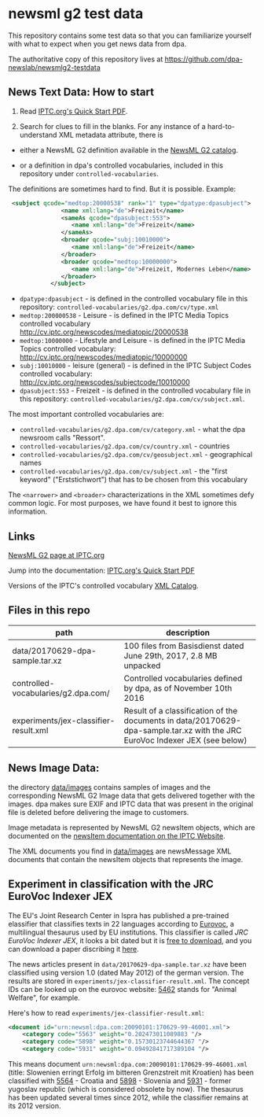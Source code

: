 # newsml g2 test data

This repository contains some test data so that you can familiarize yourself with
what to expect when you get news data from dpa.

The authoritative copy of this repository lives at https://github.com/dpa-newslab/newsmlg2-testdata


## News Text Data: How to start

1. Read [IPTC.org's Quick Start PDF](https://www.iptc.org/std/NewsML-G2/latest/QuickStart-NewsML-G2-ItemBasics). 

2. Search for clues to fill in the blanks. For any instance of a hard-to-understand XML metadata attribute, there is 

 - either a NewsML G2 definition available in the [NewsML G2 catalog](https://www.iptc.org/std/catalog/). 

 - or a definition in dpa's controlled vocabularies, included in this repository under `controlled-vocabularies`.


The definitions are sometimes hard to find. But it is possible. Example:

```xml
 <subject qcode="medtop:20000538" rank="1" type="dpatype:dpasubject">
               <name xml:lang="de">Freizeit</name>
               <sameAs qcode="dpasubject:553">
                  <name xml:lang="de">Freizeit</name>
               </sameAs>
               <broader qcode="subj:10010000">
                  <name xml:lang="de">Freizeit</name>
               </broader>
               <broader qcode="medtop:10000000">
                  <name xml:lang="de">Freizeit, Modernes Leben</name>
               </broader>
            </subject>
```

- `dpatype:dpasubject` - is defined in the controlled vocabulary file in this repository: `controlled-vocabularies/g2.dpa.com/cv/type.xml`
- `medtop:200000538` - Leisure - is defined in the IPTC Media Topics controlled vocabulary http://cv.iptc.org/newscodes/mediatopic/20000538
- `medtop:10000000` - Lifestyle and Leisure - is defined in the IPTC Media Topics controlled vocabulary: http://cv.iptc.org/newscodes/mediatopic/10000000
- `subj:10010000` - leisure (general) - is defined in the IPTC Subject Codes controlled vocabulary: http://cv.iptc.org/newscodes/subjectcode/10010000
- `dpasubject:553`  - Freizeit - is defined in the controlled vocabulary file in this repository: `controlled-vocabularies/g2.dpa.com/cv/subject.xml`.


The most important controlled vocabularies are:

  - `controlled-vocabularies/g2.dpa.com/cv/category.xml` - what the dpa newsroom calls "Ressort".
  - `controlled-vocabularies/g2.dpa.com/cv/country.xml` - countries
  - `controlled-vocabularies/g2.dpa.com/cv/geosubject.xml` - geographical names
  - `controlled-vocabularies/g2.dpa.com/cv/subject.xml` - the "first keyword" ("Erststichwort") that has to be chosen from this vocabulary


The `<narrower>` and `<broader>` characterizations in the XML sometimes defy common logic. For most purposes, we have found it best to ignore this information. 


## Links


[NewsML G2 page at IPTC.org](https://iptc.org/standards/newsml-g2/)


Jump into the documentation: [IPTC.org's Quick Start PDF](https://www.iptc.org/std/NewsML-G2/latest/QuickStart-NewsML-G2-ItemBasics)

Versions of the IPTC's controlled vocabulary [XML Catalog](https://www.iptc.org/std/catalog/).

## Files in this repo

| path | description|
| ----- | ----------|
| data/20170629-dpa-sample.tar.xz | 100 files from Basisdienst dated June 29th, 2017, 2.8 MB unpacked |
| controlled-vocabularies/g2.dpa.com/ | Controlled vocabularies defined by dpa, as of November 10th 2016 |
| experiments/jex-classifier-result.xml | Result of a classification of the documents in data/20170629-dpa-sample.tar.xz with the JRC EuroVoc Indexer JEX (see below) | 


## News Image Data: 

the directory [data/images](data/images) contains samples of images and the corresponding NewsML G2 Image data that gets delivered
together with the images. dpa makes sure EXIF and IPTC data that was present in the original file is deleted before delivering the image
to customers.

Image metadata is represented by NewsML G2 newsItem objects, which are documented on the [newsItem documentation on the IPTC Website](http://www.iptc.org/std/NewsML-G2/2.25/specification/XML-Schema-Doc-Power/NewsItem.html). 

The XML documents you find in [data/images](data/images) are newsMessage XML documents that contain the newsItem objects 
that represents the image.


## Experiment in classification with the JRC EuroVoc Indexer JEX

The EU's Joint Research Center in Ispra has published a pre-trained elassifier that classifies texts in 22 languages according to [Eurovoc](http://eurovoc.europa.eu), a multilingual thesaurus used by EU institutions. This classifier is called *JRC EuroVoc Indexer JEX*, it looks a bit dated but it is [free to download](https://ec.europa.eu/jrc/en/language-technologies/jrc-eurovoc-indexer), and you can download a paper discribing it [here](https://ec.europa.eu/jrc/sites/jrcsh/files/2012_LREC-JEX_Steinberger-et-al.pdf). 

The news articles present in `data/20170629-dpa-sample.tar.xz` have been classified using version 1.0 (dated May 2012) of the german version. The results are stored in `experiments/jex-classifier-result.xml`. The concept IDs can be looked up on the eurovoc website: [5462](http://eurovoc.europa.eu/drupal/?q=request&view=pt&termuri=http://eurovoc.europa.eu/219244&language=en) stands for "Animal Welfare", for example. 

Here's how to read `experiments/jex-classifier-result.xml`:

```xml
<document id="urn:newsml:dpa.com:20090101:170629-99-46001.xml">
    <category code="5563" weight="0.202473011089883 "/>
    <category code="5898" weight="0.15730123744644367 "/>
    <category code="5931" weight="0.09492841717389104 "/>
```


This means document `urn:newsml:dpa.com:20090101:170629-99-46001.xml` (title:
Slowenien erringt Erfolg im bitteren Grenzstreit mit Kroatien) has been classified with [5564](http://eurovoc.europa.eu/5563) - Croatia and [5898](http://eurovoc.europa.eu/5898) - Slovenia and [5931](http://eurovoc.europa.eu/5931) - former yugoslav republic (which is considered obsolete by now). The thesaurus has been updated several times since  2012, while the classifier remains at its 2012 version. 


